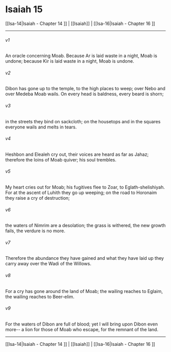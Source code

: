# Isaiah 15

[[Isa-14|Isaiah - Chapter 14 ]] | [[Isaiah]] | [[Isa-16|Isaiah - Chapter 16 ]]
***

###### v1
An oracle concerning Moab. Because Ar is laid waste in a night, Moab is undone; because Kir is laid waste in a night, Moab is undone.
###### v2
Dibon has gone up to the temple, to the high places to weep; over Nebo and over Medeba Moab wails. On every head is baldness, every beard is shorn;
###### v3
in the streets they bind on sackcloth; on the housetops and in the squares everyone wails and melts in tears.
###### v4
Heshbon and Elealeh cry out, their voices are heard as far as Jahaz; therefore the loins of Moab quiver; his soul trembles.
###### v5
My heart cries out for Moab; his fugitives flee to Zoar, to Eglath-shelishiyah. For at the ascent of Luhith they go up weeping; on the road to Horonaim they raise a cry of destruction;
###### v6
the waters of Nimrim are a desolation; the grass is withered, the new growth fails, the verdure is no more.
###### v7
Therefore the abundance they have gained and what they have laid up they carry away over the Wadi of the Willows.
###### v8
For a cry has gone around the land of Moab; the wailing reaches to Eglaim, the wailing reaches to Beer-elim.
###### v9
For the waters of Dibon are full of blood; yet I will bring upon Dibon even more-- a lion for those of Moab who escape, for the remnant of the land.

***

[[Isa-14|Isaiah - Chapter 14 ]] | [[Isaiah]] | [[Isa-16|Isaiah - Chapter 16 ]]
